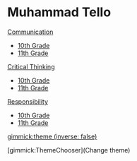 # Muhammad Tello


[Communication]()

  * [10th Grade](communication/10th.md)
  * [11th Grade](communication/11th.md)

  
[Critical Thinking]()

  * [10th Grade](critical-thinking/10th.md)
  * [11th Grade](critical-thinking/11th.md)

[Responsibility]()

  * [10th Grade](responsibility/10th.md)
  * [11th Grade](responsibility/11th.md)


<!-- set a default theme -->
[gimmick:theme (inverse: false)](flatly)

<!-- show a theme chooser in the menu bar -->
[gimmick:ThemeChooser](Change theme)

<!-- show a fork me on github ribbon -->
